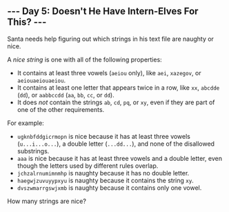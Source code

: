 ## \--- Day 5: Doesn't He Have Intern-Elves For This? ---

Santa needs help figuring out which strings in his text file are naughty
or nice.

A *nice string* is one with all of the following properties:

  - It contains at least three vowels (`aeiou` only), like `aei`,
    `xazegov`, or `aeiouaeiouaeiou`.
  - It contains at least one letter that appears twice in a row, like
    `xx`, `abcdde` (`dd`), or `aabbccdd` (`aa`, `bb`, `cc`, or `dd`).
  - It does *not* contain the strings `ab`, `cd`, `pq`, or `xy`, even if
    they are part of one of the other requirements.

For example:

  - `ugknbfddgicrmopn` is nice because it has at least three vowels
    (`u...i...o...`), a double letter (`...dd...`), and none of the
    disallowed substrings.
  - `aaa` is nice because it has at least three vowels and a double
    letter, even though the letters used by different rules overlap.
  - `jchzalrnumimnmhp` is naughty because it has no double letter.
  - `haegwjzuvuyypxyu` is naughty because it contains the string `xy`.
  - `dvszwmarrgswjxmb` is naughty because it contains only one vowel.

How many strings are nice?
